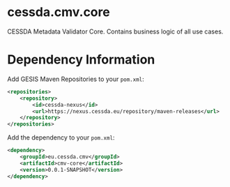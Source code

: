 # cessda.cmv.core
CESSDA Metadata Validator Core. Contains business logic of all use cases.

# Dependency Information

Add GESIS Maven Repositories to your `pom.xml`:
```xml
<repositories>
	<repository>
		<id>cessda-nexus</id>
		<url>https://nexus.cessda.eu/repository/maven-releases</url>
	</repository>
</repositories>
```  

Add the dependency to your `pom.xml`:  
```xml
<dependency>
	<groupId>eu.cessda.cmv</groupId>
	<artifactId>cmv-core</artifactId>
	<version>0.0.1-SNAPSHOT</version>
</dependency>
```